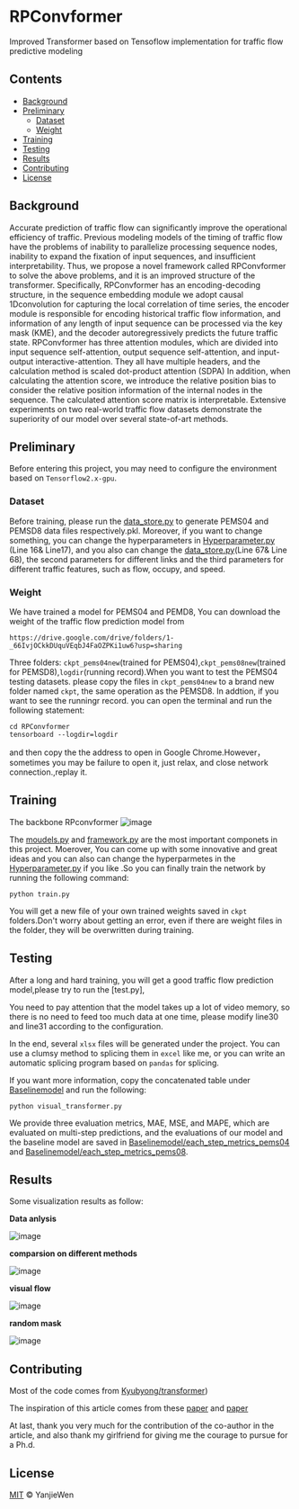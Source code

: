 # RPConvformer
Improved Transformer based on Tensoflow implementation for traffic flow predictive modeling


## Contents

- [Background](#background)
- [Preliminary](#preliminary)
	- [Dataset](#dataset)
	- [Weight](#weight)
- [Training](#training)
- [Testing](#testing)
- [Results](#results)
- [Contributing](#contributing)
- [License](#license)

## Background

  Accurate prediction of traffic flow can significantly improve the operational efficiency of traffic.
  Previous modeling models of the timing of traffic flow have the problems of inability to parallelize processing sequence nodes, inability to expand the fixation of input sequences, and insufficient interpretability. 
  Thus, we propose a novel framework called RPConvformer to solve the above problems, and it is an improved structure of the transformer. 
  Specifically, RPConvformer has an encoding-decoding structure, in the sequence embedding module we adopt causal 1Dconvolution for capturing the local correlation of time series, the encoder module is responsible for encoding historical traffic flow information,
  and information of any length of input sequence can be processed via the key mask (KME), and the decoder autoregressively predicts the future traffic state. 
  RPConvformer has three attention modules, which are divided into input sequence self-attention, output sequence self-attention, and input-output interactive-attention. They all have multiple headers, and the calculation method is scaled dot-product attention (SDPA) In addition, when calculating the attention score, we introduce the relative position bias to consider the relative position information of the internal nodes in the sequence. The calculated attention score matrix is interpretable.
  Extensive experiments on two real-world traffic flow datasets demonstrate the superiority of our model over several state-of-art methods.
## Preliminary
Before entering this project, you may need to configure the environment based on `Tensorflow2.x-gpu`.

### Dataset

Before training, please run the [data_store.py](data_store.py) to generate PEMS04 and PEMSD8 data files respectively.pkl.
Moreover, if you want to change something, you can change the hyperparameters in [Hyperparameter.py](Hyperparameter.py) (Line 16& Line17), and you also
can change the [data_store.py](data_store.py)(Line 67& Line 68), the second parameters for different links and the third parameters for different traffic features,
such as flow, occupy, and speed.

### Weight
We have trained a model for PEMS04 and PEMD8, You can download the weight of the traffic flow prediction model from 
```
https://drive.google.com/drive/folders/1-_66IvjOCkkDUquVEqbJ4FaOZPKi1uw6?usp=sharing
```
Three folders: `ckpt_pems04new`(trained for PEMS04),`ckpt_pems08new`(trained for PEMSD8),`logdir`(running record).When you want to test the PEMS04 testing datasets.
please copy the files in `ckpt_pems04new` to a brand new folder named `ckpt`, the same operation as the PEMSD8. In addtion, if you want to see the runningr record.
you can open the terminal and run the following statement:
```
cd RPConvformer
tensorboard --logdir=logdir
```
and then copy the  the address to open in Google Chrome.However，sometimes you may be failure to open it, just relax, and close network connection.,replay it.


## Training
The backbone RPconvformer
![image](pc/strut.png)

The [moudels.py](moudels.py) and [framework.py](framework.py) are the most important componets in this project. Moerover, You can come up with some innovative and great ideas and you can also can change the hyperparmetes in the [Hyperparameter.py](Hyperparameter.py) if you like .So you can finally train the network by running the following command:
```
python train.py
```
You will get a new file of your own trained weights saved in `ckpt` folders.Don't worry about getting an error, even if there are weight files in the folder, they will be overwritten during training.


## Testing 

After a long and hard training, you will get a good traffic flow prediction model,please try to run the [test.py], 

You need to pay attention that the model takes up a lot of video memory, so there is no need to feed too much data at one time, please modify line30 and line31 according to the configuration.

In the end, several `xlsx` files will be generated under the project. You can use a clumsy method to splicing them in `excel` like me, or you can write an automatic splicing program based on `pandas` for splicing.

If you want more information, copy the concatenated table under [Baselinemodel](Baselinemodel) and run the following:
```
python visual_transformer.py
```
We provide three evaluation metrics, MAE, MSE, and MAPE, 
which are evaluated on multi-step predictions, 
and the evaluations of our model and the baseline model are saved in 
[Baselinemodel/each_step_metrics_pems04](Baselinemodel/each_step_metrics_pems04) and [Baselinemodel/each_step_metrics_pems08](Baselinemodel/each_step_metrics_pems08).

## Results
Some visualization results as follow:


**Data anlysis**

![image](pc/data_anlysis.png)


**comparsion on different methods**

![image](pc/comparsion.png)

**visual flow**

![image](pc/results.png)


**random mask**

![image](pc/radom_mask.png)


## Contributing

Most of the code comes from [Kyubyong/transformer](https://github.com/Kyubyong/transformer))

The inspiration of this article comes from these [paper]([https://arxiv.org/abs/1707.06484](https://arxiv.org/abs/1907.00235)) and [paper](https://arxiv.org/abs/1803.02155)


At last, thank you very much for the contribution of the co-author in the article, and also thank my girlfriend for giving me the courage to pursue for a Ph.d.

## License

[MIT](LICENSE) © YanjieWen

